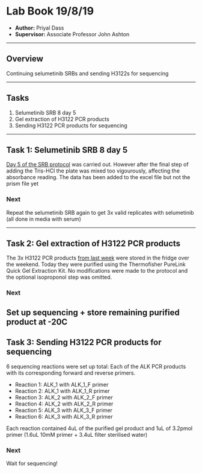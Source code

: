 # Lab Book 19/8/19
- **Author:** Priyal Dass
- **Supervisor:** Associate Professor John Ashton
------------------------------------------------------------------
## Overview

Continuing selumetinib SRBs and sending H3122s for sequencing

------------------------------------------------------------------
## Tasks

1. Selumetinib SRB 8 day 5
2. Gel extraction of H3122 PCR products
3. Sending H3122 PCR products for sequencing

------------------------------------------------------------------
## Task 1: Selumetinib SRB 8 day 5

[Day 5 of the SRB protocol](../Protocols/SRB_Cytotoxicity_assay.md) was carried out. However after the final step of adding the Tris-HCl the plate was mixed too vigourously, affecting the absorbance reading.
The data has been added to the excel file but not the prism file yet

### Next
Repeat the selumetinib SRB again to get 3x valid replicates with selumetinib (all done in media with serum)

------------------------------------------------------------------
## Task 2: Gel extraction of H3122 PCR products

The 3x H3122 PCR products [from last week](../Daily_lab_book/LB_19-08-16.md) were stored in the fridge over the weekend. Today they were purified using the Thermofisher PureLink Quick Gel Extraction Kit. No modifications were made to the protocol and the optional isoproponol step was omitted.

### Next
Set up sequencing + store remaining purified product at -20C
------------------------------------------------------------------
## Task 3: Sending H3122 PCR products for sequencing

6 sequencing reactions were set up total: Each of the ALK PCR products with its corresponding forward and reverse primers.

- Reaction 1: ALK_1 with ALK_1_F primer
- Reaction 2: ALK_1 with ALK_1_R primer
- Reaction 3: ALK_2 with ALK_2_F primer
- Reaction 4: ALK_2 with ALK_2_R primer
- Reaction 5: ALK_3 with ALK_3_F primer
- Reaction 6: ALK_3 with ALK_3_R primer

Each reaction contained 4uL of the purified gel product and 1uL of 3.2pmol primer (1.6uL 10mM primer + 3.4uL filter sterilised water)

### Next
Wait for sequencing!
